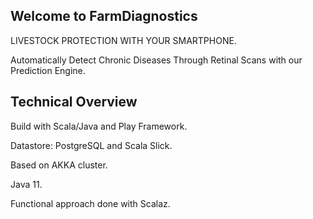 ## Welcome to FarmDiagnostics

LIVESTOCK PROTECTION WITH YOUR SMARTPHONE.

Automatically Detect Chronic Diseases Through Retinal Scans with our Prediction Engine.

## Technical Overview

Build with Scala/Java and Play Framework.

Datastore: PostgreSQL and Scala Slick.

Based on AKKA cluster.

Java 11.

Functional approach done with Scalaz.

